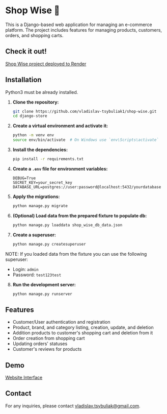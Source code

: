 # Shop Wise 🛒

This is a Django-based web application for managing an e-commerce platform.
The project includes features for managing products, customers, orders, and shopping carts.

## Check it out!

[Shop Wise project deployed to Render](https://shop-wise-6u6y.onrender.com)

## Installation

Python3 must be already installed.

1. **Clone the repository:**
    ```bash
    git clone https://github.com/vladislav-tsybuliak1/shop-wise.git
    cd django-store
    ```

2. **Create a virtual environment and activate it:**
    ```bash
    python -m venv env
    source env/bin/activate  # On Windows use `env\Scripts\activate`
    ```

3. **Install the dependencies:**
    ```bash
    pip install -r requirements.txt
    ```

4. **Create a `.env` file for environment variables:**
    ```
    DEBUG=True
    SECRET_KEY=your_secret_key
    DATABASE_URL=postgres://user:password@localhost:5432/yourdatabase
    ```

5. **Apply the migrations:**
    ```bash
    python manage.py migrate
    ```

6. **(Optional) Load data from the prepared fixture to populate db:**
    ```bash
    python manage.py loaddata shop_wise_db_data.json
    ```

7. **Create a superuser:**
    ```bash
    python manage.py createsuperuser
    ```
NOTE: If you loaded data from the fixture you can use the following superuser:
  - Login: `admin`
  - Password: `test123test`

8. **Run the development server:**
    ```bash
    python manage.py runserver
    ```

## Features

- Customer/User authentication and registration
- Product, brand, and category listing, creation, update, and deletion
- Addition products to customer's shopping cart and deletion from it
- Order creation from shopping cart
- Updating orders' statuses
- Customer's reviews for products

## Demo

[Website Interface](demo.png)

## Contact

For any inquiries, please contact [vladislav.tsybuliak@gmail.com](mailto:vladislav.tsybuliak@gmail.com).
